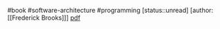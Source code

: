 #book #software-architecture #programming
[status::unread]
[author:[[Frederick Brooks]]]
[pdf](The_Design_of_Design_Essays_from_a_Computer_Scientist_by_Frederick_P._Brooks,_Jr._(z-lib.org).pdf)